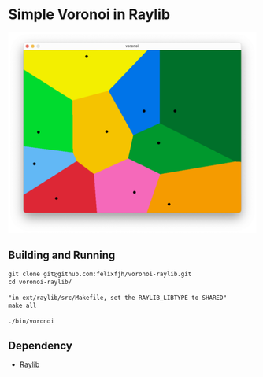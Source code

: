 # Simple Voronoi in Raylib

![voronoi](./screenshot/voronoi.png)

## Building and Running
```
git clone git@github.com:felixfjh/voronoi-raylib.git 
cd voronoi-raylib/

"in ext/raylib/src/Makefile, set the RAYLIB_LIBTYPE to SHARED"
make all

./bin/voronoi
```

## Dependency
- [Raylib](https://github.com/raysan5/raylib)
